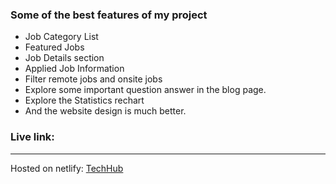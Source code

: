 ### Some of the best features of my project

-   Job Category List
-   Featured Jobs
-   Job Details section
-   Applied Job Information
-   Filter remote jobs and onsite jobs
-   Explore some important question answer in the blog page.
-   Explore the Statistics rechart
-   And the website design is much better.

### Live link:

------------------------------------------------------------------------

Hosted on netlify: [TechHub](https://www.linkedin.com/in/rajibrahman74/)